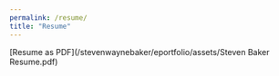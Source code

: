 ```yaml
---
permalink: /resume/
title: "Resume"
---
```


[Resume as PDF](/stevenwaynebaker/eportfolio/assets/Steven Baker Resume.pdf)